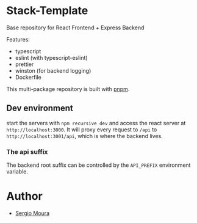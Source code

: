 # Stack-Template

Base repository for React Frontend + Express Backend

Features:
* typescript
* eslint (with typescript-eslint)
* prettier
* winston (for backend logging)
* Dockerfile

This multi-package repository is built with [pnpm](https://pnpm.js.org/).

## Dev environment

start the servers with `npm recursive dev` and access the react
server at `http://localhost:3000`. It will proxy every request to
`/api` to `http://localhost:3001/api`, which is where the backend lives.

### The api suffix

The backend root suffix can be controlled by the `API_PREFIX` environment
variable.

# Author

- [Sergio Moura](https://sergio.moura.ca/)
